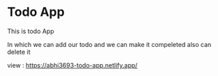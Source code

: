 # Todo App

This is todo App

In which we can add our todo and we can make it compeleted also can delete it

view : https://abhi3693-todo-app.netlify.app/
